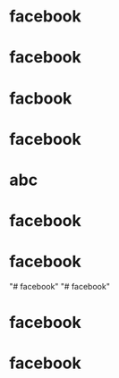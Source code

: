 # facebook
# facebook
# facbook
# facebook
# abc
# facebook
# facebook
"# facebook" 
"# facebook" 
# facebook
# facebook
